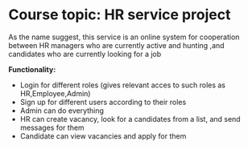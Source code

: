 # Course topic: HR service project #

As the name suggest, this service is an online system for cooperation between HR managers who are currently active and hunting ,and candidates who are currently looking for a job

**Functionality:**
* Login for different roles (gives relevant acces to such roles as HR,Employee,Admin)
* Sign up for different users according to their roles
* Admin can do everything
* HR can create vacancy, look for a candidates from a list, and send messages for them
* Candidate can view vacancies and apply for them